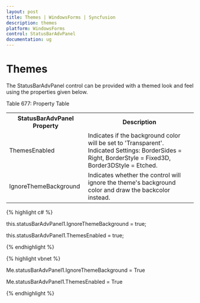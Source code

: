 ```yaml
---
layout: post
title: Themes | WindowsForms | Syncfusion
description: themes
platform: WindowsForms
control: StatusBarAdvPanel
documentation: ug
---
```


# Themes

The StatusBarAdvPanel control can be provided with a themed look and feel using the properties given below.

Table 677: Property Table

<table>
<tr>
<th>
StatusBarAdvPanel Property</th><th>
Description</th></tr>
<tr>
<td>
ThemesEnabled</td><td>
Indicates if the background color will be set to 'Transparent'. Indicated Settings: BorderSides = Right, BorderStyle = Fixed3D, Border3DStyle = Etched.</td></tr>
<tr>
<td>
IgnoreThemeBackground</td><td>
Indicates whether the control will ignore the theme's background color and draw the backcolor instead.</td></tr>
</table>


{% highlight c# %}



this.statusBarAdvPanel1.IgnoreThemeBackground = true;

this.statusBarAdvPanel1.ThemesEnabled = true;

{% endhighlight %}

{% highlight vbnet %}



Me.statusBarAdvPanel1.IgnoreThemeBackground = True

Me.statusBarAdvPanel1.ThemesEnabled = True

{% endhighlight %}

